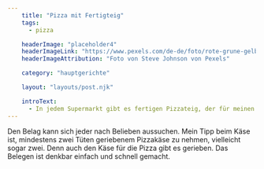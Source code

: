 ```yaml
---
    title: "Pizza mit Fertigteig"
    tags:
      - pizza

    headerImage: "placeholder4"
    headerImageLink: "https://www.pexels.com/de-de/foto/rote-grune-gelbe-und-blaue-abstrakte-malerei-1283208/"
    headerImageAttribution: "Foto von Steve Johnson von Pexels"

    category: "hauptgerichte"

    layout: "layouts/post.njk"

    introText:
      - In jedem Supermarkt gibt es fertigen Pizzateig, der für meinen Geschmack um einiges besser schmeckt, als jegliche Tiefkühlpizza. Mancher dieser Teige kommt sogar mit einer eigenen Sauce, was uns entgegen kommt, wenn wir Aufwand sparen wollen.
---
```





Den Belag kann sich jeder nach Belieben aussuchen. Mein Tipp beim Käse ist, mindestens zwei Tüten geriebenem Pizzakäse zu nehmen, vielleicht sogar zwei. Denn auch den Käse für die Pizza gibt es gerieben. Das Belegen ist denkbar einfach und schnell gemacht.
